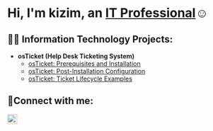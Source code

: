 <h1>Hi, I'm kizim, an <a href="https://linkedin.com/in/kizim">IT Professional</a>☺</h1>

<h2>👨‍💻 Information Technology Projects:</h2>

- <b>osTicket (Help Desk Ticketing System)</b>
  - [osTicket: Prerequisites and Installation](https://github.com/KizimG/osticket-prereqs)
  - [osTicket: Post-Installation Configuration](https://github.com/KizimG/post-install-config)
  - [osTicket: Ticket Lifecycle Examples](https://github.com/KizimG/ticket-lifecycle)
  

<h2>🤳Connect with me:</h2>

[<img align="left" alt="kizim | LinkedIn" width="22px" src="https://cdn.jsdelivr.net/npm/simple-icons@v3/icons/linkedin.svg" />][linkedin]

[linkedin]: https://www.linkedin.com/in/kizim-george-072116362/



